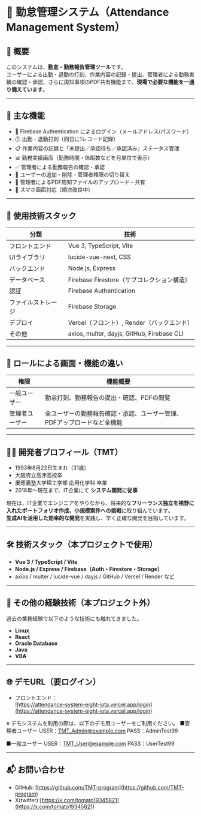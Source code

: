 # 📅 勤怠管理システム（Attendance Management System）

## 📝 概要

このシステムは、**勤怠・勤務報告管理ツール**です。  
ユーザーによる出勤・退勤の打刻、作業内容の記録・提出、管理者による勤務実績の確認・承認、さらに周知事項のPDF共有機能まで、**現場で必要な機能を一通り備えています**。

---

## 🚀 主な機能

- 🔐 Firebase Authentication によるログイン（メールアドレス/パスワード）
- 🕒 出勤・退勤打刻（同日に1レコード記録）
- 📋 作業内容の記録と「未提出／承認待ち／承認済み」ステータス管理
- 📊 勤務実績画面（勤務時間・休暇数などを月単位で表示）
- ✅ 管理者による勤務報告の確認・承認
- 👥 ユーザーの追加・削除・管理者権限の切り替え
- 📄 管理者によるPDF周知ファイルのアップロード・共有
- 📱 スマホ画面対応（順次改良中）

---

## 🔧 使用技術スタック

| 分類 | 技術 |
|------|------|
| フロントエンド | Vue 3, TypeScript, Vite |
| UIライブラリ | lucide-vue-next, CSS |
| バックエンド | Node.js, Express |
| データベース | Firebase Firestore（サブコレクション構造） |
| 認証 | Firebase Authentication |
| ファイルストレージ | Firebase Storage |
| デプロイ | Vercel（フロント）, Render（バックエンド） |
| その他 | axios, multer, dayjs, GitHub, Firebase CLI |

---

## 📌 ロールによる画面・機能の違い

| 権限 | 機能概要 |
|------|----------|
| 一般ユーザー | 勤怠打刻、勤務報告の提出・確認、PDFの閲覧 |
| 管理者ユーザー | 全ユーザーの勤務報告確認・承認、ユーザー管理、PDFアップロードなど全機能 |

---

## 🧑‍💻 開発者プロフィール（TMT）

- 1993年8月22日生まれ（31歳）
- 大阪府立高津高校卒
- 慶應義塾大学理工学部 応用化学科 卒業
- 2018年～現在まで、IT企業にて **システム開発に従事**

現在は、IT企業でエンジニアをやりながら、将来的な**フリーランス独立を視野に入れたポートフォリオ作成、小規模案件への挑戦**に取り組んでいます。  
**生成AIを活用した効率的な開発**を実践し、早く正確な開発を目指しています。

---

## 🛠 技術スタック（本プロジェクトで使用）

- **Vue 3 / TypeScript / Vite**
- **Node.js / Express / Firebase（Auth・Firestore・Storage）**
- axios / multer / lucide-vue / dayjs / GitHub / Vercel / Render など

---

## 🧳 その他の経験技術（本プロジェクト外）

過去の業務経験で以下のような技術にも触れてきました。

- **Linux**
- **React**
- **Oracle Database**
- **Java**
- **VBA**

---

## 🌐 デモURL（要ログイン）

- フロントエンド：  
  [https://attendance-system-eight-iota.vercel.app/login](https://attendance-system-eight-iota.vercel.app/login)

※ デモシステムを利用の際は、以下のデモ用ユーザーをご利用ください。
■管理者ユーザー
USER：TMT_Admin@example.com
PASS：AdminTest99

■一般ユーザー
USER：TMT_User@example.com
PASS：UserTest99

---

## 📬 お問い合わせ

- GitHub: [https://github.com/TMT-program](https://github.com/TMT-program)  
- X(twitter):[https://x.com/tomato19345821](https://x.com/tomato19345821)

